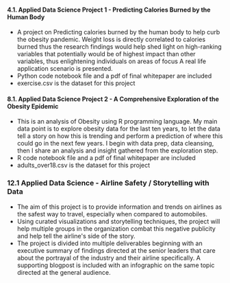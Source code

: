 #### 4.1. Applied Data Science Project 1 - Predicting Calories Burned by the Human Body
* A project on Predicting calories burned by the human body to help curb the obesity pandemic. Weight loss is directly correlated to calories burned thus the research findings would help shed light on high-ranking variables that potentially would be of highest impact than other variables, thus enlightening individuals on areas of focus A real life application scenario is presented. 
* Python code notebook file and a pdf of final whitepaper are included
* exercise.csv is the dataset for this project

#### 8.1.  Applied Data Science Project 2 - A Comprehensive Exploration of the Obesity Epidemic
* This is an analysis of Obesity using R programming language. My main data point is to explore obesity data for the last ten years, to let the data tell a story on how this is trending and perform a prediction of where this could go in the next few years. I begin with data prep, data cleansing, then I share an analysis and insight gathered from the exploration step.
* R code notebook file and a pdf of final whitepaper are included
* adults_over18.csv is the dataset for this project

### 12.1 Applied Data Science - Airline Safety / Storytelling with Data
* The aim of this project is to provide information and trends on airlines as the safest way to travel, especially when compared to automobiles. 
* Using curated visualizations and storytelling techniques, the project will help multiple groups in the organization combat this negative publicity and help tell the airline's side of the story. 
* The project is divided into multiple deliverables beginning with an executive summary of findings directed at the senior leaders that care about the portrayal of the industry and their airline specifically. A supporting blogpost is included with an infographic on the same topic directed at the general audience.
